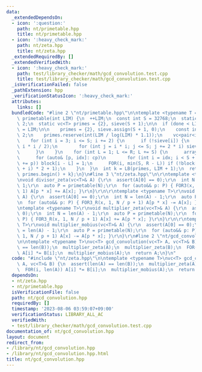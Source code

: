 ```yaml
---
data:
  _extendedDependsOn:
  - icon: ':question:'
    path: nt/primetable.hpp
    title: nt/primetable.hpp
  - icon: ':heavy_check_mark:'
    path: nt/zeta.hpp
    title: nt/zeta.hpp
  _extendedRequiredBy: []
  _extendedVerifiedWith:
  - icon: ':heavy_check_mark:'
    path: test/library_checker/math/gcd_convolution.test.cpp
    title: test/library_checker/math/gcd_convolution.test.cpp
  _isVerificationFailed: false
  _pathExtension: hpp
  _verificationStatusIcon: ':heavy_check_mark:'
  attributes:
    links: []
  bundledCode: "#line 2 \"nt/primetable.hpp\"\n\ntemplate <typename T = int>\nvc<T>\
    \ primetable(int LIM) {\n  ++LIM;\n  const int S = 32768;\n  static int done =\
    \ 2;\n  static vc<T> primes = {2}, sieve(S + 1);\n\n  if (done < LIM) {\n    done\
    \ = LIM;\n\n    primes = {2}, sieve.assign(S + 1, 0);\n    const int R = LIM /\
    \ 2;\n    primes.reserve(int(LIM / log(LIM) * 1.1));\n    vc<pair<int, int>> cp;\n\
    \    for (int i = 3; i <= S; i += 2) {\n      if (!sieve[i]) {\n        cp.eb(i,\
    \ i * i / 2);\n        for (int j = i * i; j <= S; j += 2 * i) sieve[j] = 1;\n\
    \      }\n    }\n    for (int L = 1; L <= R; L += S) {\n      array<bool, S> block{};\n\
    \      for (auto& [p, idx]: cp)\n        for (int i = idx; i < S + L; idx = (i\
    \ += p)) block[i - L] = 1;\n      FOR(i, min(S, R - L)) if (!block[i]) primes.eb((L\
    \ + i) * 2 + 1);\n    }\n  }\n  int k = LB(primes, LIM + 1);\n  return {primes.begin(),\
    \ primes.begin() + k};\n}\n#line 3 \"nt/zeta.hpp\"\n\r\ntemplate <typename T>\r\
    \nvoid divisor_zeta(vc<T>& A) {\r\n  assert(A[0] == 0);\r\n  int N = len(A) -\
    \ 1;\r\n  auto P = primetable(N);\r\n  for (auto&& p: P) { FOR3(x, 1, N / p +\
    \ 1) A[p * x] += A[x]; }\r\n}\r\n\r\ntemplate <typename T>\r\nvoid divisor_mobius(vc<T>&\
    \ A) {\r\n  assert(A[0] == 0);\r\n  int N = len(A) - 1;\r\n  auto P = primetable(N);\r\
    \n  for (auto&& p: P) { FOR3_R(x, 1, N / p + 1) A[p * x] -= A[x]; }\r\n}\r\n\r\
    \ntemplate <typename T>\r\nvoid multiplier_zeta(vc<T>& A) {\r\n  assert(A[0] ==\
    \ 0);\r\n  int N = len(A) - 1;\r\n  auto P = primetable(N);\r\n  for (auto&& p:\
    \ P) { FOR3_R(x, 1, N / p + 1) A[x] += A[p * x]; }\r\n}\r\n\r\ntemplate <typename\
    \ T>\r\nvoid multiplier_mobius(vc<T>& A) {\r\n  assert(A[0] == 0);\r\n  int N\
    \ = len(A) - 1;\r\n  auto P = primetable(N);\r\n  for (auto&& p: P) { FOR3(x,\
    \ 1, N / p + 1) A[x] -= A[p * x]; }\r\n}\r\n#line 2 \"nt/gcd_convolution.hpp\"\
    \n\ntemplate <typename T>\nvc<T> gcd_convolution(vc<T> A, vc<T>& B) {\n  assert(len(A)\
    \ == len(B));\n  multiplier_zeta(A);\n  multiplier_zeta(B);\n  FOR(i, len(A))\
    \ A[i] *= B[i];\n  multiplier_mobius(A);\n  return A;\n}\n"
  code: "#include \"nt/zeta.hpp\"\n\ntemplate <typename T>\nvc<T> gcd_convolution(vc<T>\
    \ A, vc<T>& B) {\n  assert(len(A) == len(B));\n  multiplier_zeta(A);\n  multiplier_zeta(B);\n\
    \  FOR(i, len(A)) A[i] *= B[i];\n  multiplier_mobius(A);\n  return A;\n}\n"
  dependsOn:
  - nt/zeta.hpp
  - nt/primetable.hpp
  isVerificationFile: false
  path: nt/gcd_convolution.hpp
  requiredBy: []
  timestamp: '2023-08-06 03:59:07+09:00'
  verificationStatus: LIBRARY_ALL_AC
  verifiedWith:
  - test/library_checker/math/gcd_convolution.test.cpp
documentation_of: nt/gcd_convolution.hpp
layout: document
redirect_from:
- /library/nt/gcd_convolution.hpp
- /library/nt/gcd_convolution.hpp.html
title: nt/gcd_convolution.hpp
---
```


